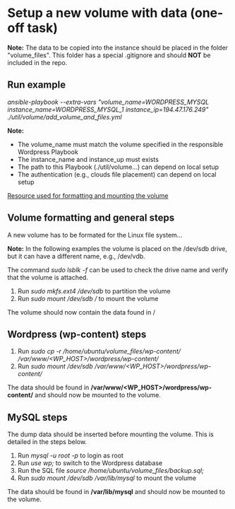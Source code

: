 # Setup a new volume with data (one-off task)

**Note:** The data to be copied into the instance should be placed in the folder "volume_files". This folder has a special .gitignore and should **NOT** be included in the repo.

## Run example

*ansible-playbook --extra-vars "volume_name=WORDPRESS_MYSQL instance_name=WORDPRESS_MYSQL_1 instance_ip=194.47.176.249" ./util/volume/add_volume_and_files.yml*

**Note:** 
- The volume_name must match the volume specified in the responsible Wordpress Playbook
- The instance_name and instance_up must exists
- The path to this Playbook (./util/volume...) can depend on local setup 
- The authentication (e.g., clouds file placement) can depend on local setup

[Resource used for formatting and mounting the volume](https://github.com/naturalis/openstack-docs/wiki/Howto:-Creating-and-using-Volumes-on-a-Linux-instance)

## Volume formatting and general steps

A new volume has to be formated for the Linux file system...

**Note:** In the following examples the volume is placed on the /dev/sdb drive, but it can have a different name, e.g., /dev/vdb.

The command *sudo lsblk -f* can be used to check the drive name and verify that the volume is attached.

1. Run *sudo mkfs.ext4 /dev/sdb* to partition the volume 
2. Run *sudo mount /dev/sdb /<PATH>* to mount the volume

The volume should now contain the data found in /<PATH>

## Wordpress (wp-content) steps

1. Run *sudo cp -r /home/ubuntu/volume_files/wp-content/ /var/www/<WP_HOST>/wordpress/wp-content/*
2. Run *sudo mount /dev/sdb /var/www/<WP_HOST>/wordpress/wp-content/*

The data should be found in **/var/www/<WP_HOST>/wordpress/wp-content/** and should now be mounted to the volume.

## MySQL steps

The dump data should be inserted before mounting the volume. This is detailed in the steps below.

1. Run *mysql -u root -p* to login as root
2. Run *use wp;* to switch to the Wordpress database
3. Run the SQL file *source /home/ubuntu/volume_files/backup.sql;*
4. Run *sudo mount /dev/sdb /var/lib/mysql* to mount the volume

The data should be found in **/var/lib/mysql** and should now be mounted to the volume.
